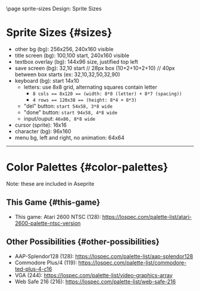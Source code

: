 \page sprite-sizes Design: Sprite Sizes

# Sprite Sizes {#sizes}

* other bg (bg): 256x256, 240x160 visible
* title screen (bg): 100,100 start, 240x160 visible
* textbox overlay (bg): 144x96 size, justified top left
* save screen (bg): 32,10 start // 28px box (10+2+10+2+10) // 40px between box starts (ex: 32,10,32,50,32,90)
* keyboard (bg): start 14x10
  * letters: use 8x8 grid, alternating squares contain letter
    * `8 cols == 8x120 == (width: 8*8 (letter) + 8*7 (spacing))`
    * `4 rows == 120x38 == (height: 8*4 + 8*3)`
  * "del" button: `start 54x58, 3*8 wide`
  * "done" button: `start 94x58, 4*8 wide`
  * input/ouput: `46x86, 8*8 wide`
* cursor (sprite): 16x16
* character (bg): 96x160
* menu bg, left and right, no animation: 64x64

---

# Color Palettes {#color-palettes}

Note: these are included in Aseprite

## This Game {#this-game}

* This game: Atari 2600 NTSC (128): https://lospec.com/palette-list/atari-2600-palette-ntsc-version

## Other Possibilities {#other-possibilities}

* AAP-Splendor128 (128): https://lospec.com/palette-list/aap-splendor128
* Commodore Plus/4 (119): https://lospec.com/palette-list/commodore-ted-plus-4-c16
* VGA (244): https://lospec.com/palette-list/video-graphics-array
* Web Safe 216 (216): https://lospec.com/palette-list/web-safe-216
